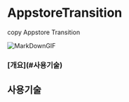 # AppstoreTransition
copy Appstore Transition


![MarkDownGIF](https://user-images.githubusercontent.com/36326157/122566979-1fef4600-d083-11eb-9e89-d05a69447eac.gif)

<h3> [개요](#사용기술) <h3>

  
  
  
  
  
  
  
  
  
  
  
  
  
  
  
  
  

## 사용기술
